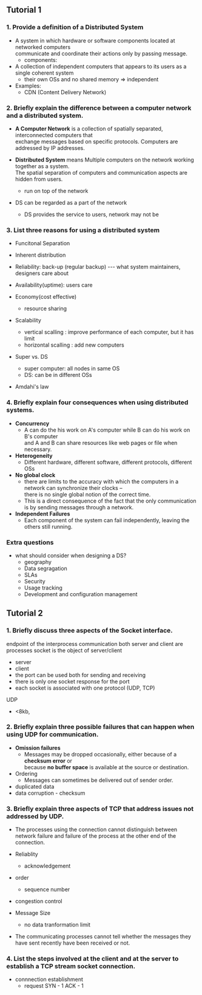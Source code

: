 ## Tutorial 1

### 1. Provide a definition of a Distributed System
  + A system in which hardware or software components located at networked computers  
  communicate and coordinate their actions only by passing message.
    - components: 
  + A collection of independent computers that appears to its users as a single coherent system
    - their own OSs and no shared memory => independent
  + Examples:
    - CDN (Content Delivery Network)
### 2. Briefly explain the difference between a computer network and a distributed system.
  + **A Computer Network** is a collection of spatially separated, interconnected computers that  
  exchange messages based on specific protocols. Computers are addressed by IP addresses.
  
  + **Distributed System** means Multiple computers on the network working together as a system.  
  The spatial separation of computers and communication aspects are hidden from users.
    - run on top of the network
  + DS can be regarded as a part of the network
    - DS provides the service to users, network may not be

### 3. List three reasons for using a distributed system
  + Funcitonal Separation
  + Inherent distribution
  + Reliability: back-up (regular backup) --- what system maintainers, designers care about
  + Availability(uptime): users care
  + Economy(cost effective)
    - resource sharing
  + Scalability
    - vertical scalling : improve performance of each computer, but it has limit
    - horizontal scalling : add new computers
  + Super vs. DS 
    - super computer: all nodes in same OS
    - DS: can be in different OSs
  
  + Amdahi's law
  
### 4. Briefly explain four consequences when using distributed systems.
+ **Concurrency**
  - A can do the his work on A's computer while B can do his work on B's computer  
    and A and B can share resources like web pages or file when necessary.
+ **Heterogeneity**
  - Different hardware, different software, different protocols, different OSs
+ **No global clock**
  - there are limits to the accuracy with which the computers in a network can synchronize their clocks –  
    there is no single global notion of the correct time.
  - This is a direct consequence of the fact that the only communication is by sending messages through a network.
+ **Independent Failures**
  - Each component of the system can fail independently, leaving the others still running. 
  
  
  
### Extra questions
+ what should consider when designing a DS?
  - geography
  - Data segragation
  - SLAs
  - Security
  - Usage tracking
  - Development and configuration management

##
##
## Tutorial 2

### 1. Briefly discuss three aspects of the Socket interface.
endpoint of the interprocess communication
both server and client are processes
socket is the object of server/client

+ server
+ client
+ the port can be used both for sending and receiving
+ there is only one socket response for the port
+ each socket is associated with one protocol (UDP, TCP)

UDP
  - <8kb, 
### 2. Briefly explain three possible failures that can happen when using UDP for communication.
+ **Omission failures**
  - Messages may be dropped occasionally, either because of a **checksum error** or  
  because **no buffer space** is available at the source or destination.
+ Ordering
  - Messages can sometimes be delivered out of sender order.
+ duplicated data
+ data corruption - checksum
### 3. Briefly explain three aspects of TCP that address issues not addressed by UDP.
+ The processes using the connection cannot distinguish between network failure and failure of the process at the other end of the connection.
+ Reliablity 
  - acknowledgement
+ order 
  - sequence number
+ congestion control
+ Message Size
  - no data tranformation limit
 
+ The communicating processes cannot tell whether the messages they have sent recently have been received or not.
### 4. List the steps involved at the client and at the server to establish a TCP stream socket connection.
  
  
+ connnection establishment
  - request
  SYN - 1
  ACK - 1
